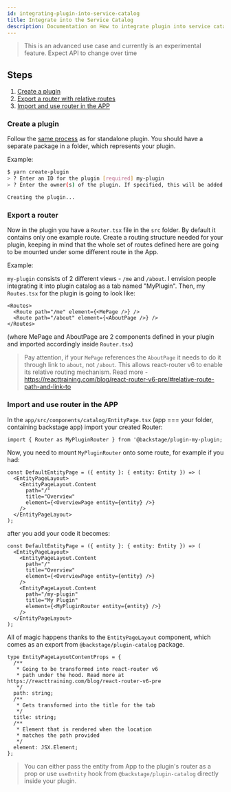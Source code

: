 ```yaml
---
id: integrating-plugin-into-service-catalog
title: Integrate into the Service Catalog
description: Documentation on How to integrate plugin into service catalog
---
```


> This is an advanced use case and currently is an experimental feature. Expect
> API to change over time

## Steps

1. [Create a plugin](#create-a-plugin)
1. [Export a router with relative routes](#export-a-router)
1. [Import and use router in the APP](#import-and-use-router-in-the-app)

### Create a plugin

Follow the [same process](create-a-plugin.md) as for standalone plugin. You
should have a separate package in a folder, which represents your plugin.

Example:

```sh
$ yarn create-plugin
> ? Enter an ID for the plugin [required] my-plugin
> ? Enter the owner(s) of the plugin. If specified, this will be added to CODEOWNERS for the plugin path. [optional]

Creating the plugin...
```

### Export a router

Now in the plugin you have a `Router.tsx` file in the `src` folder. By default
it contains only one example route. Create a routing structure needed for your
plugin, keeping in mind that the whole set of routes defined here are going to
be mounted under some different route in the App.

Example:

`my-plugin` consists of 2 different views - `/me` and `/about`. I envision
people integrating it into plugin catalog as a tab named "MyPlugin". Then, my
`Routes.tsx` for the plugin is going to look like:

```tsx
<Routes>
  <Route path="/me" element={<MePage />} />
  <Route path="/about" element={<AboutPage />} />
</Routes>
```

(where MePage and AboutPage are 2 components defined in your plugin and imported
accordingly inside `Router.tsx`)

> Pay attention, if your `MePage` references the `AboutPage` it needs to do it
> through link to `about`, not `/about`. This allows react-router v6 to enable
> its relative routing mechanism. Read more -
> https://reacttraining.com/blog/react-router-v6-pre/#relative-route-path-and-link-to

### Import and use router in the APP

In the `app/src/components/catalog/EntityPage.tsx` (app === your folder,
containing backstage app) import your created Router:

```tsx
import { Router as MyPluginRouter } from '@backstage/plugin-my-plugin;
```

Now, you need to mount `MyPluginRouter` onto some route, for example if you had:

```tsx
const DefaultEntityPage = ({ entity }: { entity: Entity }) => (
  <EntityPageLayout>
    <EntityPageLayout.Content
      path="/"
      title="Overview"
      element={<OverviewPage entity={entity} />}
    />
  </EntityPageLayout>
);
```

after you add your code it becomes:

```tsx
const DefaultEntityPage = ({ entity }: { entity: Entity }) => (
  <EntityPageLayout>
    <EntityPageLayout.Content
      path="/"
      title="Overview"
      element={<OverviewPage entity={entity} />}
    />
    <EntityPageLayout.Content
      path="/my-plugin"
      title="My Plugin"
      element={<MyPluginRouter entity={entity} />}
    />
  </EntityPageLayout>
);
```

All of magic happens thanks to the `EntityPageLayout` component, which comes as
an export from `@backstage/plugin-catalog` package.

```tsx
type EntityPageLayoutContentProps = {
  /**
   * Going to be transformed into react-router v6
   * path under the hood. Read more at https://reacttraining.com/blog/react-router-v6-pre
   */
  path: string;
  /**
   * Gets transformed into the title for the tab
   */
  title: string;
  /**
   * Element that is rendered when the location
   * matches the path provided
   */
  element: JSX.Element;
};
```

> You can either pass the entity from App to the plugin's router as a prop or
> use `useEntity` hook from `@backstage/plugin-catalog` directly inside your
> plugin.
